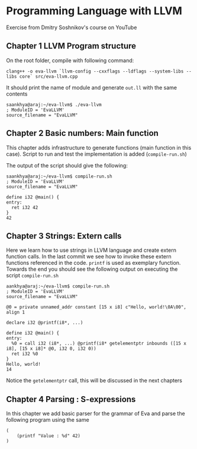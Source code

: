# Programming Language with LLVM 
Exercise from Dmitry Soshnikov's course on YouTube

## Chapter 1 LLVM Program structure
On the root folder, compile with following command:
```
clang++ -o eva-llvm `llvm-config --cxxflags --ldflags --system-libs --libs core` src/eva-llvm.cpp
```
It should print the name of module and generate `out.ll` with the same contents
```
saankhya@araj:~/eva-llvm$ ./eva-llvm
; ModuleID = 'EvaLLVM'
source_filename = "EvaLLVM"
```

## Chapter 2 Basic numbers: Main function
This chapter adds infrastructure to generate functions (main function in this case). Script to run and test the implementation  is added (`compile-run.sh`)

The output of the script should give the following:
```
saankhya@araj:~/eva-llvm$ compile-run.sh
; ModuleID = 'EvaLLVM'
source_filename = "EvaLLVM"

define i32 @main() {
entry:
  ret i32 42
}
42
```
## Chapter 3 Strings: Extern calls
Here we learn how to use strings in LLVM language and create extern function calls. In the last commit we see how to invoke these extern functions referenced in the code. `printf` is used as exemplary function. Towards the end you should see the following output on executing the script `compile-run.sh`

```
aankhya@araj:~/eva-llvm$ compile-run.sh
; ModuleID = 'EvaLLVM'
source_filename = "EvaLLVM"

@0 = private unnamed_addr constant [15 x i8] c"Hello, world!\0A\00", align 1

declare i32 @printf(i8*, ...)

define i32 @main() {
entry:
  %0 = call i32 (i8*, ...) @printf(i8* getelementptr inbounds ([15 x i8], [15 x i8]* @0, i32 0, i32 0))
  ret i32 %0
}
Hello, world!
14
```

Notice the `getelementptr` call, this will be discussed in the next chapters

## Chapter 4 Parsing : S-expressions
In this chapter we add basic parser for the grammar of Eva and parse the following program using the same
```
(
    (printf "Value : %d" 42)
)
```
